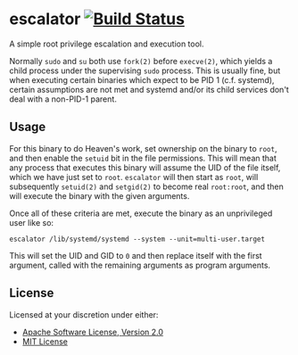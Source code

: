 # escalator [![Build Status][travis.svg]][travis]

A simple root privilege escalation and execution tool.

Normally `sudo` and `su` both use `fork(2)` before `execve(2)`, which yields a child process under the supervising
`sudo` process. This is usually fine, but when executing certain binaries which expect to be PID 1 (c.f. systemd),
certain assumptions are not met and systemd and/or its child services don't deal with a non-PID-1 parent.

## Usage

For this binary to do Heaven's work, set ownership on the binary to `root`, and then enable the `setuid` bit in the
file permissions. This will mean that any process that executes this binary will assume the UID of the file itself,
which we have just set to `root`. `escalator` will then start as `root`, will subsequently `setuid(2)` and `setgid(2)`
to become real `root:root`, and then will execute the binary with the given arguments.

Once all of these criteria are met, execute the binary as an unprivileged user like so:

```shell
escalator /lib/systemd/systemd --system --unit=multi-user.target
```

This will set the UID and GID to `0` and then replace itself with the first argument, called with the remaining
arguments as program arguments.

## License

Licensed at your discretion under either:

 - [Apache Software License, Version 2.0](./LICENSE-APACHE)
 - [MIT License](./LICENSE-MIT)

 [travis]: https://travis-ci.org/naftulikay/escalator
 [travis.svg]: https://travis-ci.org/naftulikay/escalator.svg?branch=master

